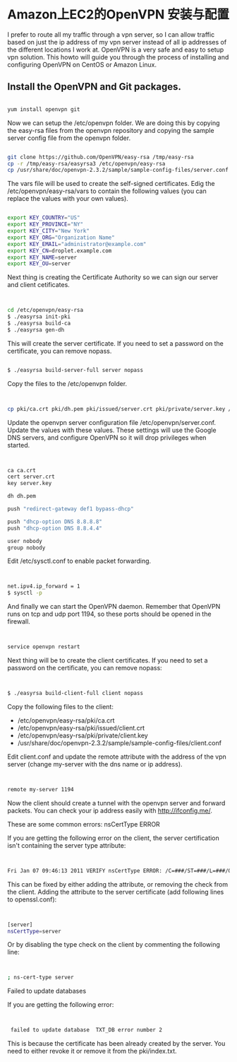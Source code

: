 # Amazon上EC2的OpenVPN 安装与配置


I prefer to route all my traffic through a vpn server, so I can allow traffic based on just the ip address of my vpn server instead of all ip addresses of the different locations I work at. OpenVPN is a very safe and easy to setup vpn solution. This howto will guide you through the process of installing and configuring OpenVPN on CentOS or Amazon Linux.

## Install the OpenVPN and Git packages.

```bash

yum install openvpn git  

```

Now we can setup the /etc/openvpn folder. We are doing this by copying the easy-rsa files from the openvpn repository and copying the sample server config file from the openvpn folder.

```bash

git clone https://github.com/OpenVPN/easy-rsa /tmp/easy-rsa  
cp -r /tmp/easy-rsa/easyrsa3 /etc/openvpn/easy-rsa  
cp /usr/share/doc/openvpn-2.3.2/sample/sample-config-files/server.conf /etc/openvpn/  

```


The vars file will be used to create the self-signed certificates. Edig the /etc/openvpn/easy-rsa/vars to contain the following values (you can replace the values with your own values).

```bash

export KEY_COUNTRY="US"  
export KEY_PROVINCE="NY"  
export KEY_CITY="New York"  
export KEY_ORG="Organization Name"  
export KEY_EMAIL="administrator@example.com"  
export KEY_CN=droplet.example.com  
export KEY_NAME=server  
export KEY_OU=server  

```


Next thing is creating the Certificate Authority so we can sign our server and client cetificates.

```bash


cd /etc/openvpn/easy-rsa  
$ ./easyrsa init-pki
$ ./easyrsa build-ca
$ ./easyrsa gen-dh

```

This will create the server certificate. If you need to set a password on the certificate, you can remove nopass.

```bash

$ ./easyrsa build-server-full server nopass

```
Copy the files to the /etc/openvpn folder.

```bash


cp pki/ca.crt pki/dh.pem pki/issued/server.crt pki/private/server.key /etc/openvpn/  

```

Update the openvpn server configuration file /etc/openvpn/server.conf. Update the values with these values. These settings will use the Google DNS servers, and configure OpenVPN so it will drop privileges when started.

```bash


ca ca.crt  
cert server.crt  
key server.key 

dh dh.pem

push "redirect-gateway def1 bypass-dhcp"

push "dhcp-option DNS 8.8.8.8"  
push "dhcp-option DNS 8.8.4.4"

user nobody  
group nobody  

```

Edit /etc/sysctl.conf to enable packet forwarding.

```bash


net.ipv4.ip_forward = 1  
$ sysctl -p

```

And finally we can start the OpenVPN daemon. Remember that OpenVPN runs on tcp and udp port 1194, so these ports should be opened in the firewall.

```bash


service openvpn restart  

```

Next thing will be to create the client certificates. If you need to set a password on the certificate, you can remove nopass:

```bash


$ ./easyrsa build-client-full client nopass

```
Copy the following files to the client:

*    /etc/openvpn/easy-rsa/pki/ca.crt
*    /etc/openvpn/easy-rsa/pki/issued/client.crt
*    /etc/openvpn/easy-rsa/pki/private/client.key
*    /usr/share/doc/openvpn-2.3.2/sample/sample-config-files/client.conf



Edit client.conf and update the remote attribute with the address of the vpn server (change my-server with the dns name or ip address).

```bash


remote my-server 1194  

```

Now the client should create a tunnel with the openvpn server and forward packets. You can check your ip address easily with http://ifconfig.me/.

These are some common errors:
nsCertType ERROR

If you are getting the following error on the client, the server certification isn't containing the server type attribute:

```bash


Fri Jan 07 09:46:13 2011 VERIFY nsCertType ERROR: /C=###/ST=###/L=###/O=###/emailAddress=###@###.com/CN=###, require nsCertType=SERVER  

```

This can be fixed by either adding the attribute, or removing the check from the client. Adding the attribute to the server certificate (add following lines to openssl.conf):

```bash


[server]
nsCertType=server  

```

Or by disabling the type check on the client by commenting the following line:

```bash


; ns-cert-type server

```

Failed to update databases

If you are getting the following error:

```bash


 failed to update database  TXT_DB error number 2  

```

This is because the certificate has been already created by the server. You need to either revoke it or remove it from the pki/index.txt.
